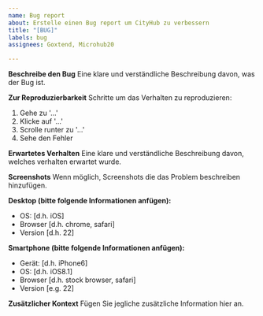 ```yaml
---
name: Bug report
about: Erstelle einen Bug report um CityHub zu verbessern
title: "[BUG]"
labels: bug
assignees: Goxtend, Microhub20

---
```


**Beschreibe den Bug**
Eine klare und verständliche Beschreibung davon, was der Bug ist.

**Zur Reproduzierbarkeit**
Schritte um das Verhalten zu reproduzieren:
1. Gehe zu '...'
2. Klicke auf '...'
3. Scrolle runter zu '...'
4. Sehe den Fehler

**Erwartetes Verhalten**
Eine klare und verständliche Beschreibung davon, welches verhalten erwartet wurde.

**Screenshots**
Wenn möglich, Screenshots die das Problem beschreiben hinzufügen.

**Desktop (bitte folgende Informationen anfügen):**
 - OS: [d.h. iOS]
 - Browser [d.h. chrome, safari]
 - Version [d.h. 22]

**Smartphone (bitte folgende Informationen anfügen):**
 - Gerät: [d.h. iPhone6]
 - OS: [d.h. iOS8.1]
 - Browser [d.h. stock browser, safari]
 - Version [e.g. 22]

**Zusätzlicher Kontext**
Fügen Sie jegliche zusätzliche Information hier an.
